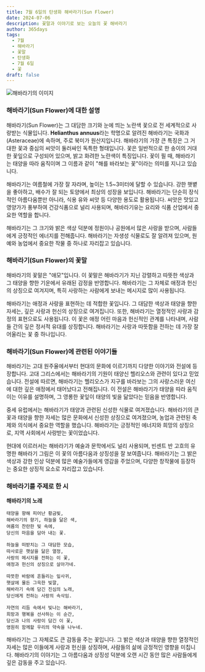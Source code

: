 ```yaml
---
title: 7월 6일의 탄생화 해바라기(Sun Flower)
date: 2024-07-06
description: 꽃말과 이야기로 보는 오늘의 꽃 해바라기
author: 365days
tags:
  - 7월
  - 해바라기
  - 꽃말
  - 탄생화
  - 7월 6일
  - 꽃
draft: false
---
```



![해바라기의 이미지](https://cdn.pixabay.com/photo/2022/07/30/14/35/sunflowers-7353922_640.jpg#center)


### 해바라기(Sun Flower)에 대한 설명

해바라기(Sun Flower)는 그 대담한 크기와 눈에 띄는 노란색 꽃으로 전 세계적으로 사랑받는 식물입니다. **Helianthus annuus**라는 학명으로 알려진 해바라기는 국화과(Asteraceae)에 속하며, 주로 북미가 원산지입니다. 해바라기의 가장 큰 특징은 그 거대한 꽃과 중심의 씨앗이 둘러싸인 독특한 형태입니다. 꽃은 일반적으로 한 송이의 거대한 꽃잎으로 구성되어 있으며, 밝고 화려한 노란색이 특징입니다. 꽃이 필 때, 해바라기는 태양을 따라 움직이며 그 이름과 같이 "해를 바라보는 꽃"이라는 의미를 지니고 있습니다.

해바라기는 여름철에 가장 잘 자라며, 높이는 1.5~3미터에 달할 수 있습니다. 강한 햇볕을 좋아하고, 배수가 잘 되는 토양에서 최상의 성장을 보입니다. 해바라기는 단순히 장식적인 아름다움뿐만 아니라, 식용 유와 씨앗 등 다양한 용도로 활용됩니다. 씨앗은 맛있고 영양가가 풍부하여 건강식품으로 널리 사용되며, 해바라기유는 요리와 식품 산업에서 중요한 역할을 합니다.

해바라기는 그 크기와 밝은 색상 덕분에 정원이나 공원에서 많은 사랑을 받으며, 사람들에게 긍정적인 에너지를 전해줍니다. 해바라기는 자생성 식물로도 잘 알려져 있으며, 원예와 농업에서 중요한 작물 중 하나로 자리잡고 있습니다.

### 해바라기(Sun Flower)의 꽃말

해바라기의 꽃말은 "애모"입니다. 이 꽃말은 해바라기가 지닌 강렬하고 따뜻한 색상과 그 태양을 향한 기운에서 유래된 감정을 반영합니다. 해바라기는 그 자체로 애정과 헌신의 상징으로 여겨지며, 특히 사랑하는 사람에게 보내는 메시지로 많이 사용됩니다.

해바라기는 애정과 사랑을 표현하는 데 적합한 꽃입니다. 그 대담한 색상과 태양을 향한 자세는, 깊은 사랑과 헌신의 상징으로 여겨집니다. 또한, 해바라기는 열정적인 사랑과 감정의 표현으로도 사용됩니다. 이 꽃은 애정 어린 마음과 헌신적인 관계를 나타내며, 사람들 간의 깊은 정서적 유대를 상징합니다. 해바라기는 사랑과 따뜻함을 전하는 데 가장 잘 어울리는 꽃 중 하나입니다.

### 해바라기(Sun Flower)에 관련된 이야기들

해바라기는 고대 원주율에서부터 현대의 문화에 이르기까지 다양한 이야기와 전설에 등장합니다. 고대 그리스에서는 해바라기의 기원이 태양신 헬리오스와 관련이 있다고 믿었습니다. 전설에 따르면, 해바라기는 헬리오스가 지구를 바라보는 그의 사랑스러운 여신에 대한 깊은 애정에서 태어났다고 전해집니다. 이 전설은 해바라기가 태양을 따라 움직이는 이유를 설명하며, 그 영롱한 꽃잎이 태양의 빛을 닮았다는 믿음을 반영합니다.

중세 유럽에서는 해바라기가 태양과 관련된 신성한 식물로 여겨졌습니다. 해바라기의 큰 꽃과 태양을 향한 자세는 많은 문화에서 신성한 상징으로 여겨졌으며, 농업과 관련된 축제와 의식에서 중요한 역할을 했습니다. 해바라기는 긍정적인 에너지와 희망의 상징으로, 지역 사회에서 사랑받는 꽃이었습니다.

현대에 이르러서는 해바라기가 예술과 문학에서도 널리 사용되며, 빈센트 반 고흐의 유명한 해바라기 그림은 이 꽃의 아름다움과 상징성을 잘 보여줍니다. 해바라기는 그 밝은 색상과 강한 인상 덕분에 많은 예술가들에게 영감을 주었으며, 다양한 창작물에 등장하는 중요한 상징적 요소로 자리잡고 있습니다.

### 해바라기를 주제로 한 시

**해바라기의 노래**

```
태양을 향해 피어난 황금빛,  
해바라기의 향기, 하늘을 닮은 색,  
여름의 찬란한 빛 속에,  
당신의 마음을 담아 내는 꽃.

하늘을 떠받치는 그 대담한 모습,  
따사로운 햇살을 닮은 열정,  
사랑의 메시지를 전하는 이 꽃,  
애정과 헌신의 상징으로 살아가네.

따뜻한 바람에 흔들리는 잎사귀,  
햇살에 물든 그윽한 빛깔,  
해바라기 속에 담긴 진심의 노래,  
당신에게 전하는 사랑의 속삭임.

자연의 리듬 속에서 빛나는 해바라기,  
희망과 행복을 선사하는 이 순간,  
당신과 나의 사랑이 담긴 이 꽃,  
영원히 함께할 우리의 약속을 나누네.
```

해바라기는 그 자체로도 큰 감동을 주는 꽃입니다. 그 밝은 색상과 태양을 향한 열정적인 자세는 많은 이들에게 사랑과 헌신을 상징하며, 사람들의 삶에 긍정적인 영향을 미칩니다. 해바라기의 이야기는 그 아름다움과 상징성 덕분에 오랜 시간 동안 많은 사람들에게 깊은 감동을 주고 있습니다.


